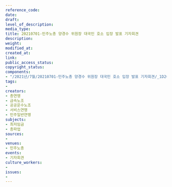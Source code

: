 ```yaml
---
reference_code: 
date: 
draft: 
level_of_description: 
media_type: 
title: 20210701-민주노총 양경수 위원장 대국민 호소 입장 발표 기자회견
description: 
weight: 
modified_at: 
created_at: 
link: 
public_access_status: 
copyright_status: 
components:
- "/2021년/7월/20210701-민주노총 양경수 위원장 대국민 호소 입장 발표 기자회견/_1D20420.jpg"
tags:
- 
creators:
- 총연맹
- 금속노조
- 공공운수노조
- 서비스연맹
- 민주일반연맹
subjects:
- 최저임금
- 총파업
sources:
- 
venues:
- 민주노총
events:
- 기자회견
culture_workers:
- 
issues:
- 
---
```

